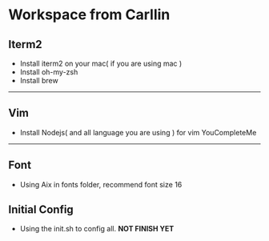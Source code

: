 # Workspace from Carllin #

## Iterm2 ##
 - Install iterm2 on your mac( if you are using mac )
 - Install oh-my-zsh
 - Install brew
***

## Vim ##
 - Install Nodejs( and all language you are using ) for vim YouCompleteMe
***

## Font ##
 - Using Aix in fonts folder, recommend font size 16

## Initial Config ##
 - Using the init.sh to config all. **NOT FINISH YET**